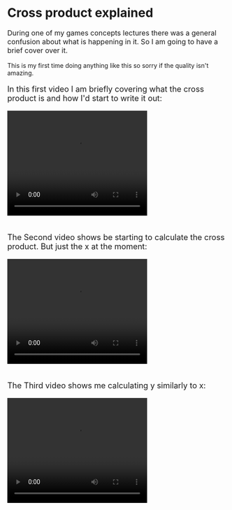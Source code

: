 # Cross product explained

<p style="font-size:16px">During one of my games concepts lectures there was a general confusion about what is happening in it. So I am going to have a brief cover over it. <br></p>

<p style="font-size:14px"> This is my first time doing anything like this so sorry if the quality isn't amazing.</p>

<p style="font-size:18px">In this first video I am briefly covering what the cross product is and how I'd start to write it out:</p>

<video width="320" height="240" controls>
<source src="Video%20Pages/Cross%20Product/Media/VIdeo%201.mp4" type="video/mp4">
Your browser does not support the video tag.
</video>

<p style="font-size:18px"><br> The Second video shows be starting to calculate the cross product. But just the x at the moment:</p>

<video width="320" height="240" controls>
<source src="Video Pages\Cross Product\Media\Video 2.mp4" type="video/mp4">
Your browser does not support the video tag.
</video>

<p style="font-size:18px"> <br>The Third video shows me calculating y similarly to x:</p>

<video width="320" height="240" controls>
<source src="Video Pages\Cross Product\Media\Video 1.mp4" type="video/mp4">
Your browser does not support the video tag.
</video>
